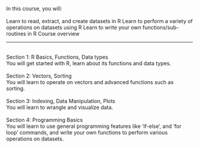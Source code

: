 In this course, you will:<br>
<br>
Learn to read, extract, and create datasets in R
Learn to perform a variety of operations on datasets using R
Learn to write your own functions/sub-routines in R
Course overview <hr><br>
Section 1: R Basics, Functions, Data types<br>
You will get started with R, learn about its functions and data types.<br>
<br>
Section 2: Vectors, Sorting<br>
You will learn to operate on vectors and advanced functions such as sorting.<br>
<br>
Section 3: Indexing, Data Manipulation, Plots<br>
You will learn to wrangle and visualize data.<br>
<br>
Section 4: Programming Basics<br>
You will learn to use general programming features like ‘if-else’, and ‘for loop’ commands, and write your own functions to perform various operations on datasets.<br>
